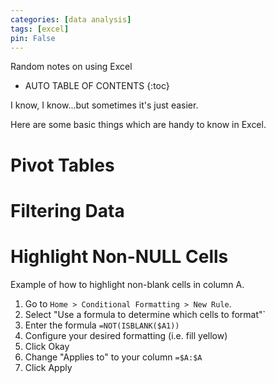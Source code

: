 ```yaml
---
categories: [data analysis]
tags: [excel]
pin: False
---
```


Random notes on using Excel

<!-- excerpt separator -->

* AUTO TABLE OF CONTENTS
{:toc}

I know, I know...but sometimes it's just easier.  

Here are some basic things which are handy to know in Excel.  

# Pivot Tables

# Filtering Data

# Highlight Non-NULL Cells

Example of how to highlight non-blank cells in column A.  

1. Go to `Home > Conditional Formatting > New Rule`.
2. Select "Use a formula to determine which cells to format"`
3. Enter the formula `=NOT(ISBLANK($A1))`
4. Configure your desired formatting (i.e. fill yellow)
5. Click Okay
6. Change "Applies to" to your column `=$A:$A`
6. Click Apply
